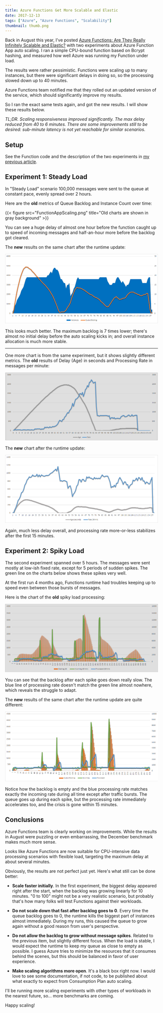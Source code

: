```yaml
---
title: Azure Functions Get More Scalable and Elastic
date: 2017-12-13
tags: ["Azure", "Azure Functions", "Scalability"]
thumbnail: thumb.png
---
```


Back in August this year, I've posted
[Azure Functions: Are They Really Infinitely Scalable and Elastic?](https://mikhail.io/2017/08/azure-functions-are-they-really-infinitely-scalable-and-elastic/)
with two experiments about Azure Function App auto scaling. I ran a simple
CPU-bound function based on Bcrypt hashing, and measured how well Azure
was running my Function under load.

The results were rather pessimistic. Functions were scaling up to many
instances, but there were significant delays in doing so, so the processing
slowed down up to 40 minutes.

Azure Functions team notified me that they rolled out an updated version of
the service, which should significantly improve my results.

So I ran the exact same tests again, and got the new results. I will show
these results below.

*TL;DR. Scaling responsiveness improved significantly. The max delay reduced
from 40 to 6 minutes. There are some improvements still to be desired:
sub-minute latency is not yet reachable for similar scenarios.*

Setup
-----

See the Function code and the description of the two experiments in
[my previous article](https://mikhail.io/2017/08/azure-functions-are-they-really-infinitely-scalable-and-elastic/).

Experiment 1: Steady Load
-------------------------

In "Steady Load" scenario 100,000 messages were sent to the queue at
constant pace, evenly spread over 2 hours.

Here are the **old** metrics of Queue Backlog and Instance Count over time:

{{< figure src="FunctionAppScaling.png" title="Old charts are shown in gray background" >}}

You can see a huge delay of almost one hour before the function caught up
to speed of incoming messages and half-an-hour more before the backlog
got cleared.

The **new** results on the same chart after the runtime update:

![Function App Scaling (New)](FunctionAppScalingNew.png)

This looks much better. The maximum backlog is 7 times lower; there's almost
no initial delay before the auto scaling kicks in; and overall instance
allocation is much more stable.

---

One more chart is from the same experiment, but it shows slightly different
metrics. The **old** results of Delay (Age) in seconds and Processing Rate
in messages per minute:

![Function App Delay](FunctionAppDelay.png)

The **new** chart after the runtime update:

![Function App Delay](FunctionAppDelayNew.png)

Again, much less delay overall, and processing rate more-or-less stabilizes
after the first 15 minutes.

Experiment 2: Spiky Load
-------------------------

The second experiment spanned over 5 hours. The messages were sent mostly
at low-ish fixed rate, except for 5 periods of sudden spikes. The
green line on the charts below shows these spikes very well.

At the first run 4 months ago, Functions runtime had troubles keeping up
to speed even between those bursts of messages.

Here is the chart of the **old** spiky load processing:

![Spicky Load Processing (Old)](SpikyLoadProcessing.png)

You can see that the backlog after each spike goes down really slow. The
blue line of processing rate doesn't match the green line almost nowhere,
which reveals the struggle to adapt.

The **new** results of the same chart after the runtime update are quite
different:

![Spicky Load Processing (New)](SpikyLoadProcessingNew.png)

Notice how the backlog is empty and the blue processing rate matches exactly
the incoming rate during all time except after traffic bursts. The queue goes
up during each spike, but the processing rate immediately accelerates too,
and the crisis is gone within 15 minutes.

Conclusions
-----------

Azure Functions team is clearly working on improvements. While the results in
August were puzzling or even embarrassing, the December benchmark makes much
more sense.

Looks like Azure Functions are now suitable for CPU-intensive data processing
scenarios with flexible load, targeting the maximum delay at about several
minutes.

Obviously, the results are not perfect just yet. Here's what still can be
done better:

- **Scale faster initially**. In the first experiment, the biggest delay
appeared right after the start, when the backlog was growing linearly for
10 minutes. "0 to 100" might not be a very realistic scenario, but probably
that's how many folks will test Functions against their workloads.

- **Do not scale down that fast after backlog goes to 0**. Every time the
queue backlog goes to 0, the runtime kills the biggest part of instances
almost immediately. During my runs, this caused the queue to grow again without
a good reason from user's perspective.

- **Do not allow the backlog to grow without message spikes**. Related to
the previous item, but slightly different focus. When the load is stable,
I would expect the runtime to keep my queue as close to empty as possible.
I guess Azure tries to minimize the resources that it consumes behind
the scenes, but this should be balanced in favor of user experience.

- **Make scaling algorithms more open**. It's a black box right now. I
would love to see some documentation, if not code, to be published about
what exactly to expect from Consumption Plan auto scaling.

I'll be running more scaling experiments with other types of workloads in the
nearest future, so... more benchmarks are coming.

Happy scaling!